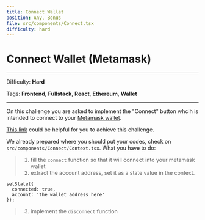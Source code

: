 ```yaml
---
title: Connect Wallet
position: Any, Bonus
file: src/components/Connect.tsx
difficulty: hard
---
```


# Connect Wallet (Metamask)

---

Difficulty: **Hard**

Tags: **Frontend**, **Fullstack**, **React**, **Ethereum**, **Wallet**

---

On this challenge you are asked to implement the "Connect" button whcih is intended to connect to your [Metamask wallet](https://metamask.io/download/).

[This link](https://docs.metamask.io/guide/getting-started.html#basic-considerations) could be helpful for you to achieve this challenge.

We already prepared where you should put your codes, check on `src/components/Connect/Context.tsx`. What you have to do:


> 1. fill the `connect` function so that it will connect into your metamask wallet
> 2. extract the account address, set it as a state value in the context. 
```
setState({ 
  connected: true, 
  account: 'the wallet address here'
});
```
> 3. implement the `disconnect` function